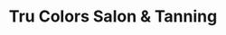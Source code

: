 ---
title: "Tru Colors Salon & Tanning"
url: /crivitz/tru-colors-salon-and-tanning/
shop: beauty
---